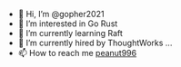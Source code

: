 - 👋 Hi, I’m @gopher2021
- 👀 I’m interested in Go Rust
- 🌱 I’m currently learning Raft
- 💞️ I’m currently hired by ThoughtWorks ...
- 📫 How to reach me  [peanut996](github.com/peanut996)

